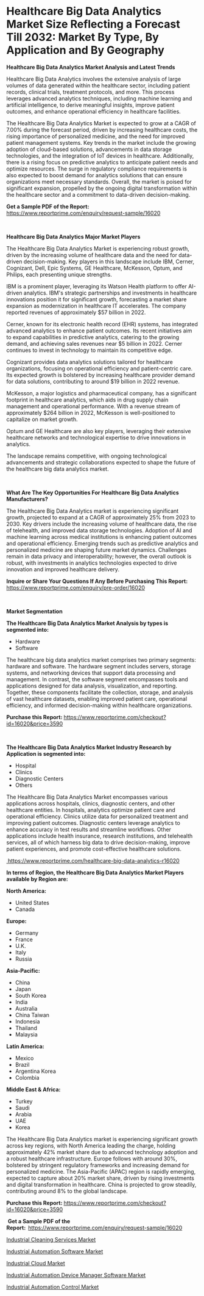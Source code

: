<p><h1>Healthcare Big Data Analytics Market Size Reflecting a Forecast Till 2032: Market By Type, By Application and By Geography</h1></p><p><strong>Healthcare Big Data Analytics Market Analysis and Latest Trends</strong></p>
<p><p>Healthcare Big Data Analytics involves the extensive analysis of large volumes of data generated within the healthcare sector, including patient records, clinical trials, treatment protocols, and more. This process leverages advanced analytics techniques, including machine learning and artificial intelligence, to derive meaningful insights, improve patient outcomes, and enhance operational efficiency in healthcare facilities. </p><p>The Healthcare Big Data Analytics Market is expected to grow at a CAGR of 7.00% during the forecast period, driven by increasing healthcare costs, the rising importance of personalized medicine, and the need for improved patient management systems. Key trends in the market include the growing adoption of cloud-based solutions, advancements in data storage technologies, and the integration of IoT devices in healthcare. Additionally, there is a rising focus on predictive analytics to anticipate patient needs and optimize resources. The surge in regulatory compliance requirements is also expected to boost demand for analytics solutions that can ensure organizations meet necessary standards. Overall, the market is poised for significant expansion, propelled by the ongoing digital transformation within the healthcare sector and a commitment to data-driven decision-making.</p></p>
<p><strong>Get a Sample PDF of the Report:&nbsp;</strong> <a href="https://www.reportprime.com/enquiry/request-sample/16020?utm_campaign=1167&utm_medium=2&utm_source=Github&utm_content=ia&utm_term=20032025&utm_id=healthcare-big-data-analytics">https://www.reportprime.com/enquiry/request-sample/16020</a></p>
<p>&nbsp;</p>
<p><strong>Healthcare Big Data Analytics Major Market Players</strong></p>
<p><p>The Healthcare Big Data Analytics Market is experiencing robust growth, driven by the increasing volume of healthcare data and the need for data-driven decision-making. Key players in this landscape include IBM, Cerner, Cognizant, Dell, Epic Systems, GE Healthcare, McKesson, Optum, and Philips, each presenting unique strengths.</p><p>IBM is a prominent player, leveraging its Watson Health platform to offer AI-driven analytics. IBM's strategic partnerships and investments in healthcare innovations position it for significant growth, forecasting a market share expansion as modernization in healthcare IT accelerates. The company reported revenues of approximately $57 billion in 2022.</p><p>Cerner, known for its electronic health record (EHR) systems, has integrated advanced analytics to enhance patient outcomes. Its recent initiatives aim to expand capabilities in predictive analytics, catering to the growing demand, and achieving sales revenues near $5 billion in 2022. Cerner continues to invest in technology to maintain its competitive edge.</p><p>Cognizant provides data analytics solutions tailored for healthcare organizations, focusing on operational efficiency and patient-centric care. Its expected growth is bolstered by increasing healthcare provider demand for data solutions, contributing to around $19 billion in 2022 revenue.</p><p>McKesson, a major logistics and pharmaceutical company, has a significant footprint in healthcare analytics, which aids in drug supply chain management and operational performance. With a revenue stream of approximately $264 billion in 2022, McKesson is well-positioned to capitalize on market growth.</p><p>Optum and GE Healthcare are also key players, leveraging their extensive healthcare networks and technological expertise to drive innovations in analytics.</p><p>The landscape remains competitive, with ongoing technological advancements and strategic collaborations expected to shape the future of the healthcare big data analytics market.</p></p>
<p>&nbsp;</p>
<p><strong>What Are The Key Opportunities For Healthcare Big Data Analytics Manufacturers?</strong></p>
<p><p>The Healthcare Big Data Analytics market is experiencing significant growth, projected to expand at a CAGR of approximately 25% from 2023 to 2030. Key drivers include the increasing volume of healthcare data, the rise of telehealth, and improved data storage technologies. Adoption of AI and machine learning across medical institutions is enhancing patient outcomes and operational efficiency. Emerging trends such as predictive analytics and personalized medicine are shaping future market dynamics. Challenges remain in data privacy and interoperability; however, the overall outlook is robust, with investments in analytics technologies expected to drive innovation and improved healthcare delivery.</p></p>
<p><strong>Inquire or Share Your Questions If Any Before Purchasing This Report:</strong> <a href="https://www.reportprime.com/enquiry/pre-order/16020?utm_campaign=1167&utm_medium=2&utm_source=Github&utm_content=ia&utm_term=20032025&utm_id=healthcare-big-data-analytics">https://www.reportprime.com/enquiry/pre-order/16020</a></p>
<p>&nbsp;</p>
<p><strong>Market Segmentation</strong></p>
<p><strong>The Healthcare Big Data Analytics Market Analysis by types is segmented into:</strong></p>
<p><ul><li>Hardware</li><li>Software</li></ul></p>
<p><p>The healthcare big data analytics market comprises two primary segments: hardware and software. The hardware segment includes servers, storage systems, and networking devices that support data processing and management. In contrast, the software segment encompasses tools and applications designed for data analysis, visualization, and reporting. Together, these components facilitate the collection, storage, and analysis of vast healthcare datasets, enabling improved patient care, operational efficiency, and informed decision-making within healthcare organizations.</p></p>
<p><strong>Purchase this Report:&nbsp;</strong><a href="https://www.reportprime.com/checkout?id=16020&price=3590&utm_campaign=1167&utm_medium=2&utm_source=Github&utm_content=ia&utm_term=20032025&utm_id=healthcare-big-data-analytics">https://www.reportprime.com/checkout?id=16020&price=3590</a></p>
<p>&nbsp;</p>
<p><strong>The Healthcare Big Data Analytics Market Industry Research by Application is segmented into:</strong></p>
<p><ul><li>Hospital</li><li>Clinics</li><li>Diagnostic Centers</li><li>Others</li></ul></p>
<p><p>The Healthcare Big Data Analytics Market encompasses various applications across hospitals, clinics, diagnostic centers, and other healthcare entities. In hospitals, analytics optimize patient care and operational efficiency. Clinics utilize data for personalized treatment and improving patient outcomes. Diagnostic centers leverage analytics to enhance accuracy in test results and streamline workflows. Other applications include health insurance, research institutions, and telehealth services, all of which harness big data to drive decision-making, improve patient experiences, and promote cost-effective healthcare solutions.</p></p>
<p><a href="https://www.reportprime.com/healthcare-big-data-analytics-r16020?utm_campaign=1167&utm_medium=2&utm_source=Github&utm_content=ia&utm_term=20032025&utm_id=healthcare-big-data-analytics">&nbsp;https://www.reportprime.com/healthcare-big-data-analytics-r16020</a></p>
<p><strong>In terms of Region, the Healthcare Big Data Analytics Market Players available by Region are:</strong></p>
<p>
    <p> <strong> North America: </strong>
        <ul>
            <li>United States</li>
            <li>Canada</li>
        </ul>
        </p> 
    <p> <strong> Europe: </strong>
        <ul>
            <li>Germany</li>
            <li>France</li>
            <li>U.K.</li>
            <li>Italy</li>
            <li>Russia</li>
        </ul>
        </p> 
    <p> <strong> Asia-Pacific: </strong>
        <ul>
            <li>China</li>
            <li>Japan</li>
            <li>South Korea</li>
            <li>India</li>
            <li>Australia</li>
            <li>China Taiwan</li>
            <li>Indonesia</li>
            <li>Thailand</li>
            <li>Malaysia</li>
        </ul>
        </p> 
    <p> <strong> Latin America: </strong>
        <ul>
            <li>Mexico</li>
            <li>Brazil</li>
            <li>Argentina Korea</li>
            <li>Colombia</li>
        </ul>
        </p> 
    <p> <strong> Middle East & Africa: </strong>
        <ul>
            <li>Turkey</li>
            <li>Saudi</li>
            <li>Arabia</li>
            <li>UAE</li>
            <li>Korea</li>
        </ul>
    </p>
    </p>
<p><p>The Healthcare Big Data Analytics market is experiencing significant growth across key regions, with North America leading the charge, holding approximately 42% market share due to advanced technology adoption and a robust healthcare infrastructure. Europe follows with around 30%, bolstered by stringent regulatory frameworks and increasing demand for personalized medicine. The Asia-Pacific (APAC) region is rapidly emerging, expected to capture about 20% market share, driven by rising investments and digital transformation in healthcare. China is projected to grow steadily, contributing around 8% to the global landscape.</p></p>
<p><strong>Purchase this Report: </strong><a href="https://www.reportprime.com/checkout?id=16020&price=3590&utm_campaign=1167&utm_medium=2&utm_source=Github&utm_content=ia&utm_term=20032025&utm_id=healthcare-big-data-analytics">https://www.reportprime.com/checkout?id=16020&price=3590</a></p>
<p>&nbsp;<strong>Get a Sample PDF of the Report:&nbsp;&nbsp;</strong><a href="https://www.reportprime.com/enquiry/request-sample/16020?utm_campaign=1167&utm_medium=2&utm_source=Github&utm_content=ia&utm_term=20032025&utm_id=healthcare-big-data-analytics">https://www.reportprime.com/enquiry/request-sample/16020</a></p>
<p><strong></strong></p>
<p><p><a href="https://github.com/hammelximalschid/Market-Research-Report-List-1/blob/main/industrial-cleaning-services-market.md?utm_campaign=1167&utm_medium=2&utm_source=Github&utm_content=ia&utm_term=20032025&utm_id=healthcare-big-data-analytics">Industrial Cleaning Services Market</a></p><p><a href="https://github.com/rodinayygacklezi/Market-Research-Report-List-1/blob/main/industrial-automation-software-market.md?utm_campaign=1167&utm_medium=2&utm_source=Github&utm_content=ia&utm_term=20032025&utm_id=healthcare-big-data-analytics">Industrial Automation Software Market</a></p><p><a href="https://github.com/antonioc6hal/Market-Research-Report-List-1/blob/main/industrial-cloud-market.md?utm_campaign=1167&utm_medium=2&utm_source=Github&utm_content=ia&utm_term=20032025&utm_id=healthcare-big-data-analytics">Industrial Cloud Market</a></p><p><a href="https://github.com/lindaopodray/Market-Research-Report-List-1/blob/main/industrial-automation-device-manager-software-market.md?utm_campaign=1167&utm_medium=2&utm_source=Github&utm_content=ia&utm_term=20032025&utm_id=healthcare-big-data-analytics">Industrial Automation Device Manager Software Market</a></p><p><a href="https://github.com/OlenFleming68/Market-Research-Report-List-1/blob/main/industrial-automation-control-market.md?utm_campaign=1167&utm_medium=2&utm_source=Github&utm_content=ia&utm_term=20032025&utm_id=healthcare-big-data-analytics">Industrial Automation Control Market</a></p></p>